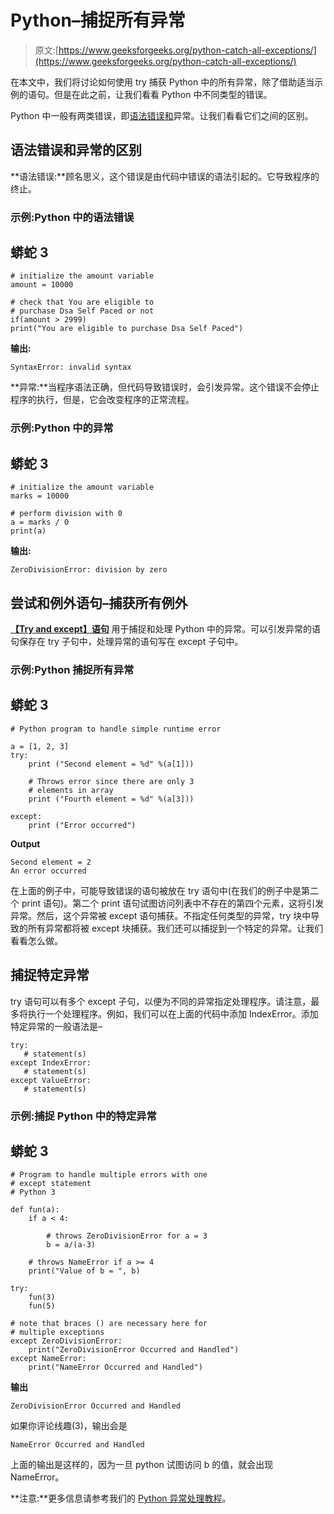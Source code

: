 # Python–捕捉所有异常

> 原文:[https://www.geeksforgeeks.org/python-catch-all-exceptions/](https://www.geeksforgeeks.org/python-catch-all-exceptions/)

在本文中，我们将讨论如何使用 try 捕获 Python 中的所有异常，除了借助适当示例的语句。但是在此之前，让我们看看 Python 中不同类型的错误。

Python 中一般有两类错误，即[语法错误和](https://www.geeksforgeeks.org/errors-and-exceptions-in-python/)异常。让我们看看它们之间的区别。

## 语法错误和异常的区别

**语法错误:**顾名思义，这个错误是由代码中错误的语法引起的。它导致程序的终止。

### 示例:Python 中的语法错误

## 蟒蛇 3

```
# initialize the amount variable
amount = 10000

# check that You are eligible to
# purchase Dsa Self Paced or not
if(amount > 2999)
print("You are eligible to purchase Dsa Self Paced")
```

**输出:**

```
SyntaxError: invalid syntax
```

**异常:**当程序语法正确，但代码导致错误时，会引发异常。这个错误不会停止程序的执行，但是，它会改变程序的正常流程。

### 示例:Python 中的异常

## 蟒蛇 3

```
# initialize the amount variable
marks = 10000

# perform division with 0
a = marks / 0
print(a)
```

**输出:**

```
ZeroDivisionError: division by zero
```

## 尝试和例外语句–捕获所有例外

[**【Try and except】语句**](https://www.geeksforgeeks.org/python-try-except/) 用于捕捉和处理 Python 中的异常。可以引发异常的语句保存在 try 子句中，处理异常的语句写在 except 子句中。

### 示例:Python 捕捉所有异常

## 蟒蛇 3

```
# Python program to handle simple runtime error

a = [1, 2, 3]
try:
    print ("Second element = %d" %(a[1]))

    # Throws error since there are only 3 
    # elements in array
    print ("Fourth element = %d" %(a[3]))

except:
    print ("Error occurred")
```

**Output**

```
Second element = 2
An error occurred
```

在上面的例子中，可能导致错误的语句被放在 try 语句中(在我们的例子中是第二个 print 语句)。第二个 print 语句试图访问列表中不存在的第四个元素，这将引发异常。然后，这个异常被 except 语句捕获。不指定任何类型的异常，try 块中导致的所有异常都将被 except 块捕获。我们还可以捕捉到一个特定的异常。让我们看看怎么做。

## 捕捉特定异常

try 语句可以有多个 except 子句，以便为不同的异常指定处理程序。请注意，最多将执行一个处理程序。例如，我们可以在上面的代码中添加 IndexError。添加特定异常的一般语法是–

```
try:
   # statement(s)
except IndexError:
   # statement(s)
except ValueError:
   # statement(s)
```

### 示例:捕捉 Python 中的特定异常

## 蟒蛇 3

```
# Program to handle multiple errors with one
# except statement
# Python 3

def fun(a):
    if a < 4:

        # throws ZeroDivisionError for a = 3
        b = a/(a-3)

    # throws NameError if a >= 4
    print("Value of b = ", b)

try:
    fun(3)
    fun(5)

# note that braces () are necessary here for
# multiple exceptions
except ZeroDivisionError:
    print("ZeroDivisionError Occurred and Handled")
except NameError:
    print("NameError Occurred and Handled")
```

**输出**

```
ZeroDivisionError Occurred and Handled
```

如果你评论线趣(3)，输出会是

```
NameError Occurred and Handled
```

上面的输出是这样的，因为一旦 python 试图访问 b 的值，就会出现 NameError。

**注意:**更多信息请参考我们的 [Python 异常处理教程](https://www.geeksforgeeks.org/python-exception-handling/)。
